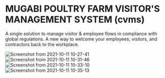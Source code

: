# MUGABI POULTRY FARM VISITOR'S MANAGEMENT SYSTEM (cvms)
A single solution to manage visitor &amp; employee flows in compliance with global regulations. A new way to welcome your employees, visitors, and contractors back to the workplace.

![Screenshot from 2021-10-11 10-27-41](https://user-images.githubusercontent.com/89752022/136926401-15281def-32c9-4cfb-a579-3976de41a221.png)
![Screenshot from 2021-10-11 10-31-46](https://user-images.githubusercontent.com/89752022/136926412-261df9fb-8efd-4e77-b31e-27fb226e00b7.png)
![Screenshot from 2021-10-11 10-33-10](https://user-images.githubusercontent.com/89752022/136926420-056deebb-8dfa-4fb9-9985-dd61ab24f213.png)
![Screenshot from 2021-10-11 10-35-13](https://user-images.githubusercontent.com/89752022/136926430-526d1b98-a3fa-4fcb-868e-a91542f94942.png)
